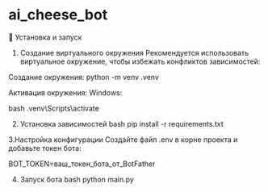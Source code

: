 # ai_cheese_bot
🚀 Установка и запуск

1. Создание виртуального окружения
Рекомендуется использовать виртуальное окружение, чтобы избежать конфликтов зависимостей:

Создание окружения:
python -m venv .venv

Активация окружения:
Windows:

bash
.venv\Scripts\activate

2. Установка зависимостей
bash
pip install -r requirements.txt

3.Настройка конфигурации
Создайте файл .env в корне проекта и добавьте токен бота:

BOT_TOKEN=ваш_токен_бота_от_BotFather

4. Запуск бота
bash
python main.py
